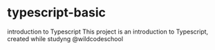 # typescript-basic
introduction to Typescript
This project is an introduction to Typescript, created while studyng @wildcodeschool
